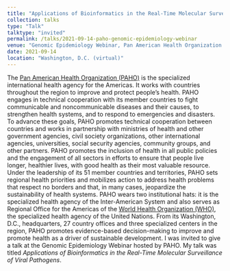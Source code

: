```yaml
---
title: "Applications of Bioinformatics in the Real-Time Molecular Surveillance of Viral Pathogens"
collection: talks
type: "Talk"
talktype: "invited"
permalink: /talks/2021-09-14-paho-genomic-epidemiology-webinar
venue: "Genomic Epidemiology Webinar, Pan American Health Organization (PAHO)"
date: 2021-09-14
location: "Washington, D.C. (virtual)"
---
```


The <a href="https://www.paho.org/" target="_blank">Pan American Health Organization (PAHO)</a> is the specialized international health agency for the Americas. It works with countries throughout the region to improve and protect people’s health. PAHO engages in technical cooperation with its member countries to fight communicable and noncommunicable diseases and their causes, to strengthen health systems, and to respond to emergencies and disasters. To advance these goals, PAHO promotes technical cooperation between countries and works in partnership with ministries of health and other government agencies, civil society organizations, other international agencies, universities, social security agencies, community groups, and other partners. PAHO promotes the inclusion of health in all public policies and the engagement of all sectors in efforts to ensure that people live longer, healthier lives, with good health as their most valuable resource. Under the leadership of its 51 member countries and territories, PAHO sets regional health priorities and mobilizes action to address health problems that respect no borders and that, in many cases, jeopardize the sustainability of health systems. PAHO wears two institutional hats: it is the specialized health agency of the Inter-American System and also serves as Regional Office for the Americas of the <a href="https://www.who.int/" target="_blank">World Health Organization (WHO)</a>, the specialized health agency of the United Nations. From its Washington, D.C., headquarters, 27 country offices and three specialized centers in the region, PAHO promotes evidence-based decision-making to improve and promote health as a driver of sustainable development. I was invited to give a talk at the Genomic Epidemiology Webinar hosted by PAHO. My talk was titled <i>Applications of Bioinformatics in the Real-Time Molecular Surveillance of Viral Pathogens</i>.
